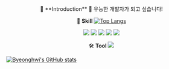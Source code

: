 <div align=center>
  👋 **Introduction** 👋
  유능한 개발자가 되고 싶습니다!
  
  📙 **Skill**
  [![Top Langs](https://github-readme-stats.vercel.app/api/top-langs/?username=hwi1018&langs_count=3&layout=compact)](https://github.com/hwi1018/github-readme-stats)

  <img src="https://img.shields.io/badge/Python-3766AB?style=flat-square&logo=Python&logoColor=white"/></a> 
  <img src="https://img.shields.io/badge/CSharp-512BD4?style=flat-square&logo=appveyor&logoColor=white"/></a>
  <img src="https://img.shields.io/badge/.Net-148EFF?style=flat-square&logo=appveyor&logoColor=black"/></a>
  <img src="https://img.shields.io/badge/C-A8B9CC?style=flat-square&logo=C&logoColor=black"/></a>
  <img src="https://img.shields.io/badge/C++-00599C?style=flat-square&logo=C++&logoColor=white"/></a>
  
  🛠 **Tool**
  <img src="https://img.shields.io/badge/Visual Studio-5C2D91?style=flat-square&logo=Visual Studio&logoColor=white"/></a>
</div>


[![Byeonghwi's GitHub stats](https://github-readme-stats.vercel.app/api?username=hwi1018&show_icons=true&theme=tokyonight)](https://github.com/hwi1018/github-readme-stats)


<!--
**hwi1018/hwi1018** is a ✨ _special_ ✨ repository because its `README.md` (this file) appears on your GitHub profile.

Here are some ideas to get you started:

- 🔭 I’m currently working on ...
- 🌱 I’m currently learning ...
- 👯 I’m looking to collaborate on ...
- 🤔 I’m looking for help with ...
- 💬 Ask me about ...
- 📫 How to reach me: ...
- 😄 Pronouns: ...
- ⚡ Fun fact: ...
-->
